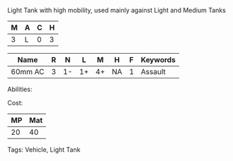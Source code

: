 Light Tank with high mobility, used mainly against Light and Medium Tanks 

| M   | A   | C   | H   |
| --- | --- | --- | --- |
| 3   | L   | 0   | 3   |

| Name    | R   | N   | L   | M   | H   | F   | Keywords |
| ------- | --- | --- | --- | --- | --- | --- | -------- |
| 60mm AC | 3   | 1-  | 1+  | 4+  | NA  | 1   | Assault  |

Abilities:



Cost:

| MP  | Mat |
| --- | --- |
| 20  | 40  |


Tags:
Vehicle, Light Tank